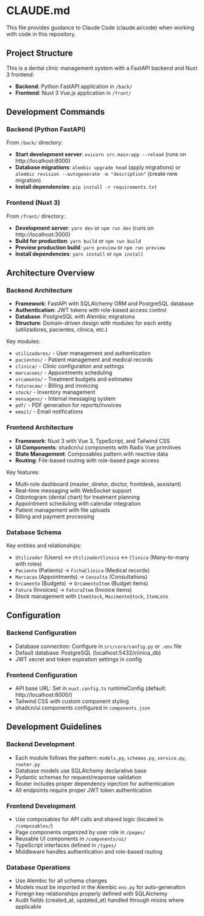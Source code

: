 # CLAUDE.md

This file provides guidance to Claude Code (claude.ai/code) when working with code in this repository.

## Project Structure

This is a dental clinic management system with a FastAPI backend and Nuxt 3 frontend:

- **Backend**: Python FastAPI application in `/back/`
- **Frontend**: Nuxt 3 Vue.js application in `/front/`

## Development Commands

### Backend (Python FastAPI)
From `/back/` directory:
- **Start development server**: `uvicorn src.main:app --reload` (runs on http://localhost:8000)
- **Database migrations**: `alembic upgrade head` (apply migrations) or `alembic revision --autogenerate -m "description"` (create new migration)
- **Install dependencies**: `pip install -r requirements.txt`

### Frontend (Nuxt 3)
From `/front/` directory:
- **Development server**: `yarn dev` or `npm run dev` (runs on http://localhost:3000)
- **Build for production**: `yarn build` or `npm run build`
- **Preview production build**: `yarn preview` or `npm run preview`
- **Install dependencies**: `yarn install` or `npm install`

## Architecture Overview

### Backend Architecture
- **Framework**: FastAPI with SQLAlchemy ORM and PostgreSQL database
- **Authentication**: JWT tokens with role-based access control
- **Database**: PostgreSQL with Alembic migrations
- **Structure**: Domain-driven design with modules for each entity (utilizadores, pacientes, clinica, etc.)

Key modules:
- `utilizadores/` - User management and authentication
- `pacientes/` - Patient management and medical records
- `clinica/` - Clinic configuration and settings
- `marcacoes/` - Appointments scheduling
- `orcamento/` - Treatment budgets and estimates
- `faturacao/` - Billing and invoicing
- `stock/` - Inventory management
- `mensagens/` - Internal messaging system
- `pdf/` - PDF generation for reports/invoices
- `email/` - Email notifications

### Frontend Architecture
- **Framework**: Nuxt 3 with Vue 3, TypeScript, and Tailwind CSS
- **UI Components**: shadcn/ui components with Radix Vue primitives
- **State Management**: Composables pattern with reactive data
- **Routing**: File-based routing with role-based page access

Key features:
- Multi-role dashboard (master, diretor, doctor, frontdesk, assistant)
- Real-time messaging with WebSocket support
- Odontogram (dental chart) for treatment planning
- Appointment scheduling with calendar integration
- Patient management with file uploads
- Billing and payment processing

### Database Schema
Key entities and relationships:
- `Utilizador` (Users) ↔ `UtilizadorClinica` ↔ `Clinica` (Many-to-many with roles)
- `Paciente` (Patients) → `FichaClinica` (Medical records)
- `Marcacao` (Appointments) → `Consulta` (Consultations)
- `Orcamento` (Budgets) → `OrcamentoItem` (Budget items)
- `Fatura` (Invoices) → `FaturaItem` (Invoice items)
- Stock management with `ItemStock`, `MovimentoStock`, `ItemLote`

## Configuration

### Backend Configuration
- Database connection: Configure in `src/core/config.py` or `.env` file
- Default database: PostgreSQL (localhost:5432/clinica_db)
- JWT secret and token expiration settings in config

### Frontend Configuration
- API base URL: Set in `nuxt.config.ts` runtimeConfig (default: http://localhost:8000/)
- Tailwind CSS with custom component styling
- shadcn/ui components configured in `components.json`

## Development Guidelines

### Backend Development
- Each module follows the pattern: `models.py`, `schemas.py`, `service.py`, `router.py`
- Database models use SQLAlchemy declarative base
- Pydantic schemas for request/response validation
- Router includes proper dependency injection for authentication
- All endpoints require proper JWT token authentication

### Frontend Development
- Use composables for API calls and shared logic (located in `/composables/`)
- Page components organized by user role in `/pages/`
- Reusable UI components in `/components/ui/`
- TypeScript interfaces defined in `/types/`
- Middleware handles authentication and role-based routing

### Database Operations
- Use Alembic for all schema changes
- Models must be imported in the Alembic `env.py` for auto-generation
- Foreign key relationships properly defined with SQLAlchemy
- Audit fields (created_at, updated_at) handled through mixins where applicable